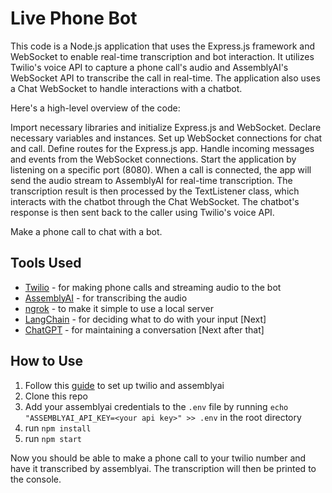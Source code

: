 # Live Phone Bot

This code is a Node.js application that uses the Express.js framework and WebSocket to enable real-time transcription and bot interaction. It utilizes Twilio's voice API to capture a phone call's audio and AssemblyAI's WebSocket API to transcribe the call in real-time. The application also uses a Chat WebSocket to handle interactions with a chatbot.

Here's a high-level overview of the code:

Import necessary libraries and initialize Express.js and WebSocket.
Declare necessary variables and instances.
Set up WebSocket connections for chat and call.
Define routes for the Express.js app.
Handle incoming messages and events from the WebSocket connections.
Start the application by listening on a specific port (8080).
When a call is connected, the app will send the audio stream to AssemblyAI for real-time transcription. The transcription result is then processed by the TextListener class, which interacts with the chatbot through the Chat WebSocket. The chatbot's response is then sent back to the caller using Twilio's voice API.

Make a phone call to chat with a bot.

## Tools Used

- [Twilio](https://www.twilio.com/) - for making phone calls and streaming audio to the bot
- [AssemblyAI](https://www.assemblyai.com/) - for transcribing the audio
- [ngrok](https://ngrok.com/) - to make it simple to use a local server
- [LangChain](https://github.com/hwchase17/langchain) - for deciding what to do with your input [Next]
- [ChatGPT](https://chat.openai.com/) - for maintaining a conversation [Next after that]

## How to Use

1. Follow this [guide](https://www.assemblyai.com/blog/transcribe-twilio-phone-calls-in-real-time-with-assemblyai/) to set up twilio and assemblyai
2. Clone this repo
3. Add your assemblyai credentials to the `.env` file by running `echo "ASSEMBLYAI_API_KEY=<your api key>" >> .env` in the root directory
4. run `npm install`
5. run `npm start`

Now you should be able to make a phone call to your twilio number and have it transcribed by assemblyai. The transcription will then be printed to the console.
